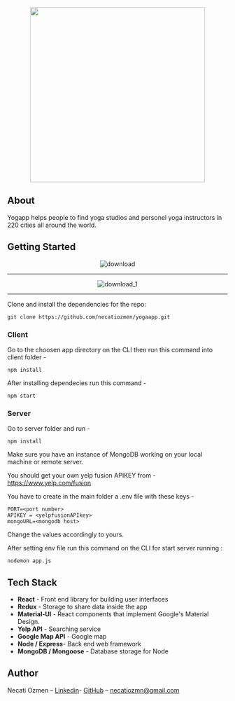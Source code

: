 

<div align="center">
 <img width= "400px" src="https://preview.ibb.co/no0DD8/logo01.png" ></img>
</div>

<!-- <a href="https://ibb.co/dB2h6T"><img src="https://preview.ibb.co/no0DD8/logo01.png" alt="logo01" border="0"></a>
src="https://cdn.pixabay.com/photo/2017/08/16/17/16/flower-of-life-2648527__340.png" -->
## About
Yogapp helps people to find yoga studios and personel yoga instructors in 220 cities all around the world.



## Getting Started


<div align="center">
 <img src="https://preview.ibb.co/iSqFd8/Screen_Shot_2018_05_20_at_22_28_07.png" alt="download">
 </div>

<hr>

<div align="center">
 <img src="https://preview.ibb.co/erN3gT/Screen_Shot_2018_05_20_at_21_57_42.png" alt="download_1" border="0">
</div>
<hr>


Clone and install the dependencies for the repo:

`git clone https://github.com/necatiozmen/yogaapp.git`





### Client


Go to the choosen app directory on the CLI then run this command into client folder -

`npm install`

After installing dependecies run this command -

`npm start`



### Server

Go to server folder and run -

`npm install`


Make sure you have an instance of MongoDB working on your local machine or remote server.

You should get your own yelp fusion APIKEY from -
https://www.yelp.com/fusion

You have to create in the main folder a .env file with these keys -


 <div >

```dotenv
PORT=<port number>
APIKEY = <yelpfusionAPIkey>
mongoURL=<mongodb host>
```


</div>

Change the values accordingly to yours.

After setting env file run this command on the CLI for start server running :

`nodemon app.js`


## Tech Stack

* **React** - Front end library for building user interfaces
* **Redux** - Storage to share data inside the app
* **Material-UI** - React components that implement Google's Material Design.
* **Yelp API** - Searching service
* **Google Map API** - Google map
* **Node / Express**- Back end web framework
* **MongoDB / Mongoose** - Database storage for Node



## Author

Necati Ozmen – [Linkedin](https://www.linkedin.com/in/necatiozmen)- [GitHub](https://github.com/necatiozmen) – necatiozmn@gmail.com
